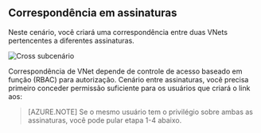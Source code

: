 ## <a name="peering-across-subscriptions"></a>Correspondência em assinaturas

Neste cenário, você criará uma correspondência entre duas VNets pertencentes a diferentes assinaturas.

![Cross subcenário](./media/virtual-networks-create-vnetpeering-scenario-crosssub-include/figure01.PNG)

Correspondência de VNet depende de controle de acesso baseado em função (RBAC) para autorização. Cenário entre assinaturas, você precisa primeiro conceder permissão suficiente para os usuários que criará o link aos:

> [AZURE.NOTE] Se o mesmo usuário tem o privilégio sobre ambas as assinaturas, você pode pular etapa 1-4 abaixo.
